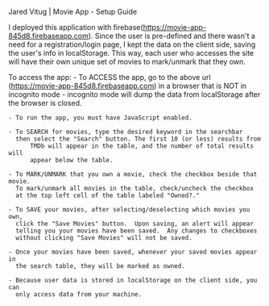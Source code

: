 Jared Vitug | Movie App - Setup Guide

I deployed this application with firebase(https://movie-app-845d8.firebaseapp.com).
Since the user is pre-defined and there wasn't a need for a registration/login page,
I kept the data on the client side, saving the user's info in localStorage.  This way,
each user who accesses the site will have their own unique set of movies to mark/unmark
that they own.

To access the app: 
	- To ACCESS the app, go to the above url (https://movie-app-845d8.firebaseapp.com)
	  in a browser that is NOT in incognito mode - incognito mode will dump the data
	  from localStorage after the browser is closed. 

	- To run the app, you must have JavaScript enabled.
	
	- To SEARCH for movies, type the desired keyword in the searchbar
	  then select the "Search" button. The first 10 (or less) results from 
          TMDb will appear in the table, and the number of total results will
          appear below the table.

	- To MARK/UNMARK that you own a movie, check the checkbox beside that movie. 
	  To mark/unmark all movies in the table, check/uncheck the checkbox
	  at the top left cell of the table labeled "Owned?."

	- To SAVE your movies, after selecting/deselecting which movies you own,
	  click the "Save Movies" button.  Upon saving, an alert will appear
	  telling you your movies have been saved.  Any changes to checkboxes 
	  without clicking "Save Movies" will not be saved.

	- Once your movies have been saved, whenever your saved movies appear in 
	  the search table, they will be marked as owned.

	- Because user data is stored in localStorage on the client side, you can
	  only access data from your machine.
	 